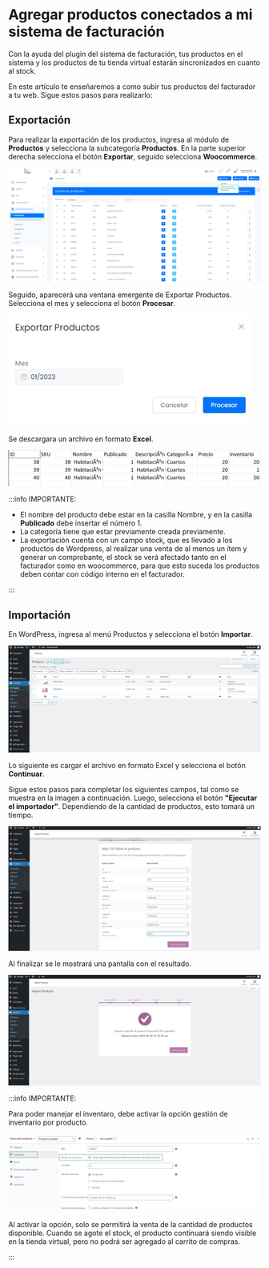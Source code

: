 # Agregar productos conectados a mi sistema de facturación

Con la ayuda del plugin del sistema de facturación, tus productos en el sistema y los productos de tu tienda virtual estarán sincronizados en cuanto al stock.

En este artículo te enseñaremos a como subir tus productos del facturador a tu web. Sigue estos pasos para realizarlo:

## Exportación

Para realizar la exportación de los productos, ingresa al módulo de **Productos** y selecciona la subcategoría **Productos**. En la parte superior derecha selecciona el botón **Exportar**, seguido selecciona **Woocommerce**.

![Alt text](img/plugin13.jpg)

Seguido, aparecerá una ventana emergente de Exportar Productos. Selecciona el mes y selecciona el botón **Procesar**.

![Alt text](img/plugin14.jpeg)

Se descargara un archivo en formato **Excel**.

![Alt text](img/plugin21.jpg)

:::info IMPORTANTE:

- El nombre del producto debe estar en la casilla Nombre, y en la casilla **Publicado** debe insertar el número 1.
- La categoría tiene que estar previamente creada previamente.
- La exportación cuenta con un campo stock, que es llevado a los productos de Wordpress, al realizar una venta de al menos un ítem y generar un comprobante, el stock se verá afectado tanto en el facturador como en woocommerce, para que esto suceda los productos deben contar con código interno en el facturador.

:::

## Importación

En WordPress, ingresa al menú Productos y selecciona el botón **Importar**.

![Alt text](img/plugin15.jpg)

Lo siguiente es cargar el archivo en formato Excel y selecciona el botón **Continuar**.

Sigue estos pasos para completar los siguientes campos, tal como se muestra en la imagen a continuación. Luego, selecciona el botón **"Ejecutar el importador"**. Dependiendo de la cantidad de productos, esto tomará un tiempo.

![Alt text](img/plugin20.jpg)

Al finalizar se le mostrará una pantalla con el resultado.

![Alt text](img/plugin19.jpg)

:::info IMPORTANTE:

Para poder manejar el inventaro, debe activar la opción gestión de inventario por producto.

![Alt text](img/Inventario1.jpg)

Al activar la opción, solo se permitirá la venta de la cantidad de productos disponible. Cuando se agote el stock, el producto continuará siendo visible en la tienda virtual, pero no podrá ser agregado al carrito de compras.

:::
